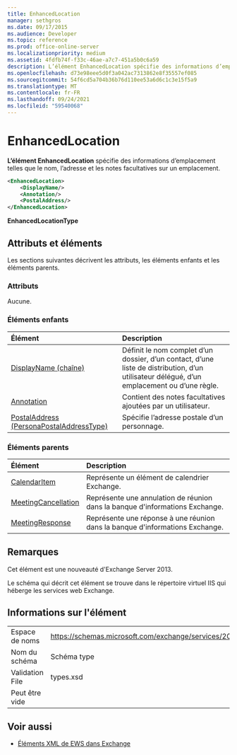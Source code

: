 ```yaml
---
title: EnhancedLocation
manager: sethgros
ms.date: 09/17/2015
ms.audience: Developer
ms.topic: reference
ms.prod: office-online-server
ms.localizationpriority: medium
ms.assetid: 4fdfb74f-f33c-46ae-a7c7-451a5b0c6a59
description: L’élément EnhancedLocation spécifie des informations d’emplacement telles que le nom, l’adresse et les notes facultatives sur un emplacement.
ms.openlocfilehash: d73e98eee5d0f3a042ac7313862e8f35557ef085
ms.sourcegitcommit: 54f6cd5a704b36b76d110ee53a6d6c1c3e15f5a9
ms.translationtype: MT
ms.contentlocale: fr-FR
ms.lasthandoff: 09/24/2021
ms.locfileid: "59540068"
---
```

# <a name="enhancedlocation"></a>EnhancedLocation

**L’élément EnhancedLocation** spécifie des informations d’emplacement telles que le nom, l’adresse et les notes facultatives sur un emplacement. 
  
```XML
<EnhancedLocation>
    <DisplayName/>
    <Annotation/>
    <PostalAddress/>
</EnhancedLocation>
```

 **EnhancedLocationType**
## <a name="attributes-and-elements"></a>Attributs et éléments

Les sections suivantes décrivent les attributs, les éléments enfants et les éléments parents.
  
### <a name="attributes"></a>Attributs

Aucune.
  
### <a name="child-elements"></a>Éléments enfants

|**Élément**|**Description**|
|:-----|:-----|
|[DisplayName (chaîne)](displayname-string.md) <br/> |Définit le nom complet d’un dossier, d’un contact, d’une liste de distribution, d’un utilisateur délégué, d’un emplacement ou d’une règle.  <br/> |
|[Annotation](annotation.md) <br/> |Contient des notes facultatives ajoutées par un utilisateur.  <br/> |
|[PostalAddress (PersonaPostalAddressType)](postaladdress-personapostaladdresstype.md) <br/> |Spécifie l’adresse postale d’un personnage.  <br/> |
   
### <a name="parent-elements"></a>Éléments parents

|**Élément**|**Description**|
|:-----|:-----|
|[CalendarItem](calendaritem.md) <br/> |Représente un élément de calendrier Exchange.  <br/> |
|[MeetingCancellation](meetingcancellation.md) <br/> |Représente une annulation de réunion dans la banque d'informations Exchange.  <br/> |
|[MeetingResponse](meetingresponse.md) <br/> |Représente une réponse à une réunion dans la banque d'informations Exchange.  <br/> |
   
## <a name="remarks"></a>Remarques

Cet élément est une nouveauté d'Exchange Server 2013.
  
Le schéma qui décrit cet élément se trouve dans le répertoire virtuel IIS qui héberge les services web Exchange.
  
## <a name="element-information"></a>Informations sur l'élément

|||
|:-----|:-----|
|Espace de noms  <br/> |https://schemas.microsoft.com/exchange/services/2006/types  <br/> |
|Nom du schéma  <br/> |Schéma type  <br/> |
|Validation File  <br/> |types.xsd  <br/> |
|Peut être vide  <br/> ||
   
## <a name="see-also"></a>Voir aussi



- [Éléments XML de EWS dans Exchange](ews-xml-elements-in-exchange.md)

